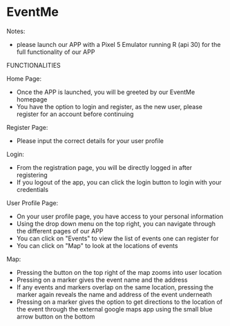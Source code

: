 # EventMe

Notes:
- please launch our APP with a Pixel 5 Emulator running R (api 30) for the full functionality of our APP

FUNCTIONALITIES

Home Page:
- Once the APP is launched, you will be greeted by our EventMe homepage
- You have the option to login and register, as the new user, please register for an account before continuing

Register Page:
- Please input the correct details for your user profile

Login:
- From the registration page, you will be directly logged in after registering
- If you logout of the app, you can click the login button to login with your credentials

User Profile Page:
- On your user profile page, you have access to your personal information
- Using the drop down menu on the top right, you can navigate through the different pages of our APP
- You can click on "Events" to view the list of events one can register for
- You can click on "Map" to look at the locations of events 

Map:
- Pressing the button on the top right of the map zooms into user location
- Pressing on a marker gives the event name and the address
- If any events and markers overlap on the same location, pressing the marker again reveals the name and address of the event underneath
- Pressing on a marker gives the option to get directions to the location of the event through the external google maps app using the small blue arrow button on the bottom 

